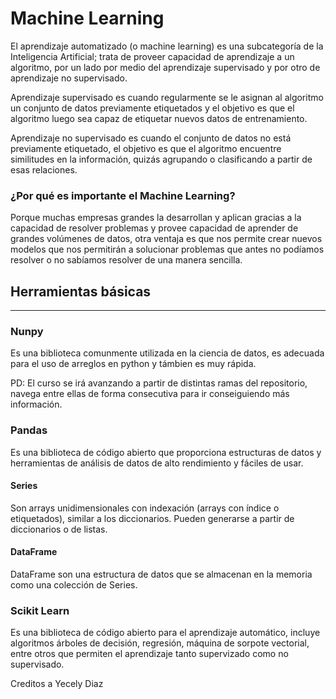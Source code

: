 # Machine Learning

El aprendizaje automatizado (o machine learning) es una subcategoría de la Inteligencia Artificial; trata de proveer capacidad de aprendizaje a un algoritmo, por un lado por medio del aprendizaje supervisado y por otro de aprendizaje no supervisado.

Aprendizaje supervisado es cuando regularmente se le asignan al algoritmo un conjunto de datos previamente etiquetados y el objetivo es que el algoritmo luego sea capaz de etiquetar nuevos datos de entrenamiento.

Aprendizaje no supervisado es cuando el conjunto de datos no está previamente etiquetado, el objetivo es que el algoritmo encuentre similitudes en la información, quizás agrupando o clasificando a partir de esas relaciones.

### ¿Por qué es importante el Machine Learning?

Porque muchas empresas grandes la desarrollan y aplican gracias a la capacidad de resolver problemas y provee capacidad de aprender de grandes volúmenes de datos, otra ventaja es que nos permite crear nuevos modelos que nos permitirán a solucionar problemas que antes no podíamos resolver o no sabíamos resolver de una manera sencilla.

## Herramientas básicas

<hr>

### Nunpy
Es una biblioteca comunmente utilizada en la ciencia de datos, es adecuada para el uso de arreglos en python y támbien es muy rápida.

PD: El curso se irá avanzando a partir de distintas ramas del repositorio, navega entre ellas de forma consecutiva para ir conseiguiendo más información.

### Pandas
Es una biblioteca de código abierto que proporciona estructuras de datos y herramientas de análisis de datos de alto rendimiento y fáciles de usar.

#### Series
Son arrays unidimensionales con indexación (arrays con índice o etiquetados), similar a los diccionarios. Pueden generarse a partir de diccionarios o de listas.

#### DataFrame
DataFrame son una estructura de datos que se almacenan en la memoria como una colección de Series.

### Scikit Learn
Es una biblioteca de código abierto para el aprendizaje automático, incluye algoritmos árboles de decisión, regresión, máquina de sorpote vectorial, entre otros que permiten el aprendizaje tanto supervizado como no supervisado.

Creditos a Yecely Diaz
